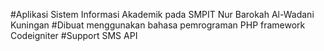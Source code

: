 #Aplikasi Sistem Informasi Akademik pada SMPIT Nur Barokah Al-Wadani Kuningan
#Dibuat menggunakan bahasa pemrograman PHP framework Codeigniter
#Support SMS API
